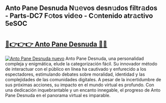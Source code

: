 ## Anto Pane Desnuda N𝚞𝚎vos desn𝚞dos filtr𝚊dos - Parts-DC7 F𝚘tos vid𝚎o - C𝚘ntenido atr𝚊ctivo 5eSOC

# <h2><a href="http://mbdhb2z.tromn.icu/?c=Anto+Pane+Desnuda">🔗👉👉👉 Anto Pane Desnuda 🔗🔗</a></h2>

[![Anto Pane Desnuda nuevo](https://i.imgur.com/pEAQMta.gif)](http://mbdhb2z.tromn.icu/?c=Anto+Pane+Desnuda)
Anto Pane Desnuda, una personalidad compleja y enigmática, elude la categorización fácil. Su innovador método de interactuar con el público en línea ha cautivado y enfurecido a los espectadores, estimulando debates sobre moralidad, identidad y las complejidades de las comunidades digitales. A pesar de la incertidumbre de sus próximas acciones, su impacto en el mundo virtual es profundo. Con una dedicación inquebrantable y un encanto innegable, el progreso de Anto Pane Desnuda en el panorama virtual es imparable.
